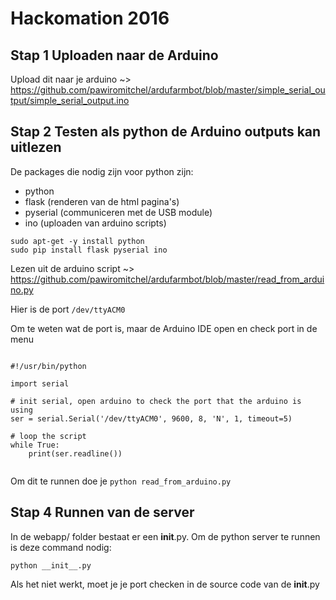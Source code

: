 # Hackomation 2016

## Stap 1 Uploaden naar de Arduino
Upload dit naar je arduino ~> https://github.com/pawiromitchel/ardufarmbot/blob/master/simple_serial_output/simple_serial_output.ino

## Stap 2 Testen als python de Arduino outputs kan uitlezen

De packages die nodig zijn voor python zijn: 
- python
- flask (renderen van de html pagina's)
- pyserial (communiceren met de USB module)
- ino (uploaden van arduino scripts)

```
sudo apt-get -y install python
sudo pip install flask pyserial ino
```

Lezen uit de arduino script ~> https://github.com/pawiromitchel/ardufarmbot/blob/master/read_from_arduino.py

Hier is de port `/dev/ttyACM0`

Om te weten wat de port is, maar de Arduino IDE open en check port in de menu

```

#!/usr/bin/python

import serial

# init serial, open arduino to check the port that the arduino is using
ser = serial.Serial('/dev/ttyACM0', 9600, 8, 'N', 1, timeout=5)

# loop the script
while True:
    print(ser.readline())
    
```

Om dit te runnen doe je `python read_from_arduino.py`

## Stap 4 Runnen van de server
In de webapp/ folder bestaat er een __init__.py. Om de python server te runnen is deze command nodig:

```
python __init__.py
```

Als het niet werkt, moet je je port checken in de source code van de __init__.py


